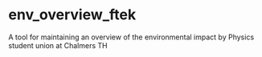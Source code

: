 # env_overview_ftek
A tool for maintaining an overview of the environmental impact by Physics student union at Chalmers TH

